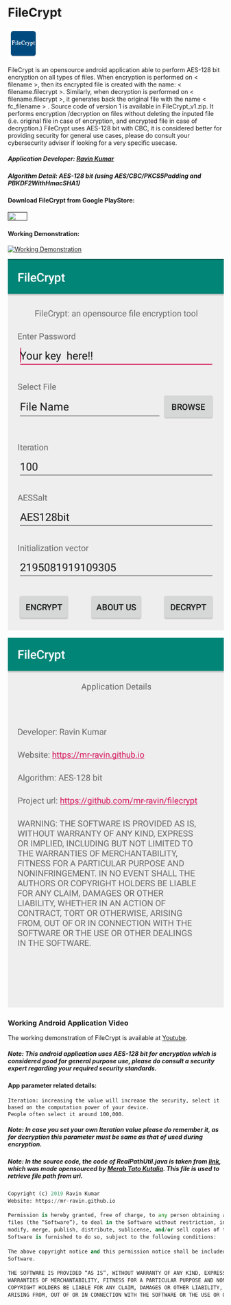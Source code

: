 # FileCrypt

![FileCrypt Logo](https://github.com/mr-ravin/FileCrypt/blob/master/ic_launcher.png)

FileCrypt is an opensource android application able to perform AES-128 bit encryption on all types of files. When encryption is performed on < filename >, then its encrypted file is created with the name: < filename.filecrypt >. Similarly, when decryption is performed on < filename.filecrypt >, it generates back the original file with the name < fc_filename > . Source code of version 1 is available in FileCrypt_v1.zip. It performs encryption /decryption on files without deleting the inputed file (i.e. original file in case of encryption, and encrypted file in case of decryption.) FileCrypt uses AES-128 bit with CBC, it is considered better for providing security for general use cases, please do consult your cybersecurity adviser if looking for a very specific usecase.
 
##### Application Developer: [Ravin Kumar](http://mr-ravin.github.io)

##### Algorithm Detail: AES-128 bit (using AES/CBC/PKCS5Padding and PBKDF2WithHmacSHA1)
 
#### Download FileCrypt from Google PlayStore:
[<img src="https://play.google.com/intl/en_us/badges/images/generic/en_badge_web_generic.png" width="30%" height="30%" target="_blank">]()

#### Working Demonstration:


[![Working Demonstration](https://github.com/mr-ravin/FileCrypt/blob/master/FileCrypt_demo.gif)](https://www.youtube.com/watch?v=xY9OeXeQOWI)

![android application view 1](https://github.com/mr-ravin/FileCrypt/blob/master/FileCrypt_main_vfin.png)

![android application view 2](https://github.com/mr-ravin/FileCrypt/blob/master/FileCrypt_details_vfin.png)

### Working Android Application Video
The working demonstration of FileCrypt is available at [Youtube](https://www.youtube.com/watch?v=xY9OeXeQOWI).

##### Note: This android application uses AES-128 bit for encryption which is considered good for general purpose use, please do consult a security expert regarding your required security standards.

#### App parameter related details:
```
Iteration: increasing the value will increase the security, select it based on the computation power of your device.
People often select it around 100,000.
```

##### Note: In case you set your own Iteration value please do remember it, as for decryption this parameter must be same as that of used during encryption.

##### Note: In the source code, the code of RealPathUtil.java is taken from [link](https://gist.github.com/tatocaster/32aad15f6e0c50311626), which was made opensourced by [Merab Tato Kutalia](https://github.com/tatocaster). This file is used to retrieve file path from uri. 

```python
Copyright (c) 2019 Ravin Kumar
Website: https://mr-ravin.github.io

Permission is hereby granted, free of charge, to any person obtaining a copy of this software and associated documentation 
files (the “Software”), to deal in the Software without restriction, including without limitation the rights to use, copy, 
modify, merge, publish, distribute, sublicense, and/or sell copies of the Software, and to permit persons to whom the 
Software is furnished to do so, subject to the following conditions:

The above copyright notice and this permission notice shall be included in all copies or substantial portions of the 
Software.

THE SOFTWARE IS PROVIDED “AS IS”, WITHOUT WARRANTY OF ANY KIND, EXPRESS OR IMPLIED, INCLUDING BUT NOT LIMITED TO THE 
WARRANTIES OF MERCHANTABILITY, FITNESS FOR A PARTICULAR PURPOSE AND NONINFRINGEMENT. IN NO EVENT SHALL THE AUTHORS OR 
COPYRIGHT HOLDERS BE LIABLE FOR ANY CLAIM, DAMAGES OR OTHER LIABILITY, WHETHER IN AN ACTION OF CONTRACT, TORT OR OTHERWISE, 
ARISING FROM, OUT OF OR IN CONNECTION WITH THE SOFTWARE OR THE USE OR OTHER DEALINGS IN THE SOFTWARE.
```
